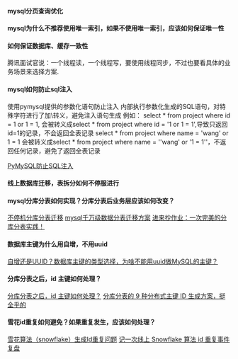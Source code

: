#### mysql分页查询优化

#### mysql为什么不推荐使用唯一索引，如果不使用唯一索引，应该如何保证唯一性

#### 如何保证数据库、缓存一致性
腾讯面试官说：一个线程读，一个线程写，要使用线程同步，不过也要看具体的业务场景来选择方案.

#### mysql如何防止sql注入
使用pymysql提供的参数化语句防止注入
内部执行参数化生成的SQL语句，对特殊字符进行了加\转义，避免注入语句生成
例如：
select * from project where id = 1 or 1 = 1,
会被转义成select * from project where id = '1 or 1 = 1',导致只返回id=1的记录，不会返回全表记录
select * from project where name = 'wang' or 1 = 1
会被转义成select * from project where name = '\'wang\' or \'1 = 1\''，不返回任何记录，避免了返回全表记录

[PyMySQL防止SQL注入](https://www.cnblogs.com/freely/p/6798717.html)

#### 线上数据库迁移，表拆分如何不停服进行
#### mysql分库分表如何实现？分库分表后业务层应该如何改变？
[不停机分库分表迁移](https://www.jianshu.com/p/223d71421f49)
[mysql千万级数据分表迁移方案](https://jordanzheng.github.io/mysql-sharding/)
[进来抄作业：一次完美的分库分表实践！](https://database.51cto.com/art/202012/637727.htm)

#### 数据库主键为什么用自增，不用uuid
[自增还是UUID？数据库主键的类型选择，为啥不能用uuid做MySQL的主键？](https://www.cnblogs.com/goloving/p/13663276.html)

#### 分库分表之后，id 主键如何处理？
[分库分表之后，id 主键如何处理？](https://zhuanlan.zhihu.com/p/54838983)
[分库分表的 9 种分布式主键 ID 生成方案，挺全乎的](https://xie.infoq.cn/article/ba7af5c25c5dab951f4633212)

#### 雪花id重复如何避免？如果重复发生，应该如何处理？
[雪花算法（snowflake）生成Id重复问题](https://www.jianshu.com/p/71286e89e0c7)
[记一次线上 Snowflake 算法 id 重复事件复盘](https://blog.csdn.net/weixin_42444592/article/details/109643200)
